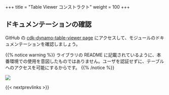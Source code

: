+++
title = "Table Viewer コンストラクト"
weight = 100
+++

## ドキュメンテーションの確認

GitHub の [cdk-dynamo-table-viewer
page](https://github.com/cdklabs/cdk-dynamo-table-viewer) にアクセスして、モジュールのドキュメンテーションを確認しましょう。

{{% notice warning %}}
ライブラリの README に記載されているように、本番環境での使用を意図したものではありません。ユーザを認証せずに、テーブルへのアクセスを可能にするからです。
{{% /notice %}}

![](./table-viewer.png)

{{< nextprevlinks >}}